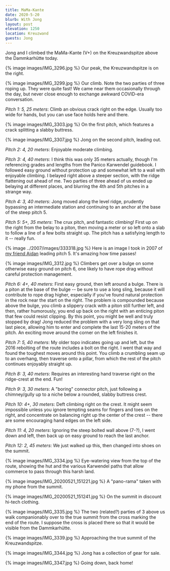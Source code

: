 ```yaml
---
title: MaMa-Kante
date: 2020-5-20
blurb: With Jong
layout: post
elevation: 1250
location: Kreuzwand
guests: Jong
---
```


Jong and I climbed the MaMa-Kante (V+) on the Kreuzwandspitze above
the Dammkarhütte today.

{% image images/IMG_3296.jpg %}
Our peak, the Kreuzwandspitze is on the right.

{% image images/IMG_3299.jpg %}
Our climb. Note the two parties of three roping up. They were quite
fast! We came near them occasionally through the day, but never close enough
to exchange awkward COVID-era conversation.

*Pitch 1: 5, 25 meters*: Climb an obvious crack right on the edge. Usually
too wide for hands, but you can use face holds here and there.

{% image images/IMG_3303.jpg %}
On the first pitch, which features a crack splitting a slabby buttress.

{% image images/IMG_3307.jpg %}
Jong on the second pitch, leading out.

*Pitch 2: 4, 20 meters*: Enjoyable moderate climbing.

*Pitch 3: 4, 40 meters*: I think this was only 35 meters actually, though
I'm referencing grades and lengths from the Panico Karwendel guidebook.
I followed easy ground without protection up and somewhat left to a wall
with enjoyable climbing.
I belayed right above a steeper section, with the ridge flattening out
ahead of me. Two parties of three ahead of us ended up belaying at
different places, and blurring the 4th and 5th pitches in a strange way.

*Pitch 4: 3, 40 meters*: Jong moved along the level ridge, prudently bypassing
an intermediate station and continuing to an anchor at the base of the steep pitch 5.

*Pitch 5: 5+, 35 meters*: The crux pitch, and fantastic climbing! First up
on the right from the belay to a piton, then moving a meter or so left
onto a slab to follow a line of a few bolts straight up. The pitch has
a satisfying length to it -- really fun.

{% image ../2007/images/333318.jpg %}
Here is an image I took in 2007 of [my friend Aidan](/friends/aidan) leading
pitch 5.  It's amazing how time passes!

{% image images/IMG_3312.jpg %}
Climbers get over a bulge on some otherwise easy ground on pitch 6,
one likely to have rope drag without careful protection management.

*Pitch 6: 4+, 40 meters*: First easy ground, then left around a bulge.
There is a piton at the base of the bulge -- be sure to use a long sling,
because it will contribute to rope drag higher, especially if you've
found natural protection in the rock near the start on the right.
The problem is compounded because above the bulge, you climb a slippery
crack with a piton still further left, and then, rather humorously,
you end up back on the right with an enticing piton that few could
resist clipping. By this point, you might be well and truly stopped
by drag! Jong reduced the problem with a very long sling on that last
piece, allowing him to enter and complete the last 15-20 meters of the
pitch. An exciting move around the corner on the left finishes it.

*Pitch 7: 5, 40 meters*: My older topo indicates going up and left,
but the 2016 rebolting of the route includes a bolt on the right. I went
that way and found the toughest moves around this point. You climb
a crumbling seam up to an overhang, then traverse onto a pillar, from
which the rest of the pitch continues enjoyably straight up.

*Pitch 8: 3, 40 meters*: Requires an interesting hand traverse right
on the ridge-crest at the end. Fun!

*Pitch 9: 3, 30 meters*: A "boring" connector pitch, just following
a chimney/gully up to a niche below a rounded, slabby buttress crest.

*Pitch 10: 4+, 30 meters*: Deft climbing right on the crest. It might seem
impossible unless you ignore tempting seams for fingers and toes on the right,
and concentrate on balancing right up the center of the crest -- there are some
encouraging hand edges on the left side.

*Pitch 11: 4, 20 meters*: Ignoring the steep bolted wall above (7-?), I went
down and left, then back up on easy ground to reach the last anchor.

*Pitch 12: 2, 45 meters*: We just walked up this, then changed into shoes on
the summit.

{% image images/IMG_3334.jpg %}
Eye-watering view from the top of the route, showing the hut and the
various Karwendel paths that allow commerce to pass through this
harsh land.

{% image images/IMG_20200521_151221.jpg %}
A "pano-rama" taken with my phone from the summit.

{% image images/IMG_20200521_151241.jpg %}
On the summit in discount hi-tech clothing.

{% image images/IMG_3335.jpg %}
The two (related?) parties of 3 above us walk companionably over to the
true summit from the cross marking the end of the route. I suppose the
cross is placed there so that it would be visible from the
Dammkarhütte.

{% image images/IMG_3339.jpg %}
Approaching the true summit of the Kreuzwandspitze.

{% image images/IMG_3344.jpg %}
Jong has a collection of gear for sale.

{% image images/IMG_3347.jpg %}
Going down, back home!

